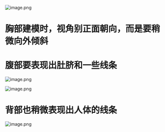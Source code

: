 ![image.png](https://cdn.jsdelivr.net/gh/ymingZ/note-gen-image-sync@main/2025-08/061b11fd-aa8c-42ef-92ee-dccf591e912a.png)

# 胸部建模时，视角别正面朝向，而是要稍微向外倾斜

# 腹部要表现出肚脐和一些线条

![image.png](https://cdn.jsdelivr.net/gh/ymingZ/note-gen-image-sync@main/2025-08/eb43c88e-28dc-49b5-9351-dc80b136f553.png)

![image.png](https://cdn.jsdelivr.net/gh/ymingZ/note-gen-image-sync@main/2025-08/8901ee99-e4dc-48dc-b7ba-9e5eb8b1fcaa.png)

# 背部也稍微表现出人体的线条

![image.png](https://cdn.jsdelivr.net/gh/ymingZ/note-gen-image-sync@main/2025-08/d338a021-5eff-410f-8cfa-65437dd789c2.png)
